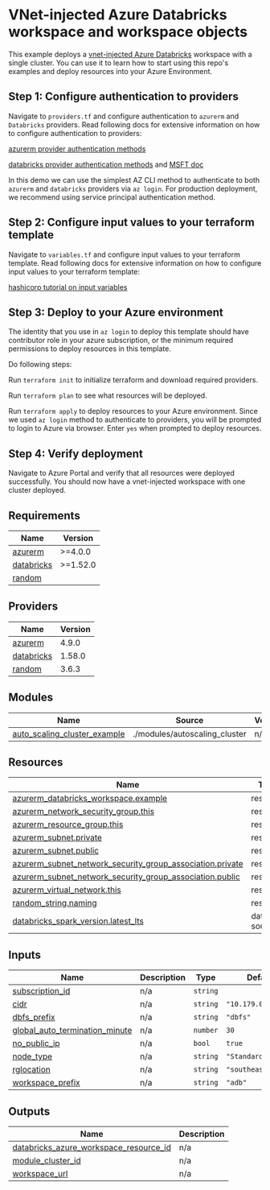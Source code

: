 # VNet-injected Azure Databricks workspace and workspace objects

This example deploys a [vnet-injected Azure Databricks](https://learn.microsoft.com/en-us/azure/databricks/administration-guide/cloud-configurations/azure/vnet-inject) workspace with a single cluster. You can use it to learn how to start using this repo's examples and deploy resources into your Azure Environment.

Step 1: Configure authentication to providers
---------------------------------------------
Navigate to `providers.tf` and configure authentication to `azurerm` and `Databricks` providers. Read following docs for extensive information on how to configure authentication to providers:

[azurerm provider authentication methods](https://learn.microsoft.com/en-us/azure/developer/terraform/authenticate-to-azure?tabs=bash)

[databricks provider authentication methods](https://registry.terraform.io/providers/databricks/databricks/latest/docs#authentication) and [MSFT doc](https://learn.microsoft.com/en-us/azure/databricks/dev-tools/terraform/#requirements)

In this demo we can use the simplest AZ CLI method to authenticate to both `azurerm` and `databricks` providers via `az login`. For production deployment, we recommend using service principal authentication method.

Step 2: Configure input values to your terraform template
--------------------------------------------------------
Navigate to `variables.tf` and configure input values to your terraform template. Read following docs for extensive information on how to configure input values to your terraform template:

[hashicorp tutorial on input variables](https://developer.hashicorp.com/terraform/language/values/variables)

Step 3: Deploy to your Azure environment
---------------------------------------

The identity that you use in `az login` to deploy this template should have contributor role in your azure subscription, or the minimum required permissions to deploy resources in this template.

Do following steps:

Run `terraform init` to initialize terraform and download required providers.

Run `terraform plan` to see what resources will be deployed.

Run `terraform apply` to deploy resources to your Azure environment. Since we used `az login` method to authenticate to providers, you will be prompted to login to Azure via browser. Enter `yes` when prompted to deploy resources.

Step 4: Verify deployment
-------------------------
Navigate to Azure Portal and verify that all resources were deployed successfully. You should now have a vnet-injected workspace with one cluster deployed.
<!-- BEGIN_TF_DOCS -->
## Requirements

| Name                                                                         | Version  |
| ---------------------------------------------------------------------------- | -------- |
| <a name="requirement_azurerm"></a> [azurerm](#requirement\_azurerm)          | >=4.0.0  |
| <a name="requirement_databricks"></a> [databricks](#requirement\_databricks) | >=1.52.0 |
| <a name="requirement_random"></a> [random](#requirement\_random)             |          |

## Providers

| Name                                                                   | Version |
| ---------------------------------------------------------------------- | ------- |
| <a name="provider_azurerm"></a> [azurerm](#provider\_azurerm)          | 4.9.0  |
| <a name="provider_databricks"></a> [databricks](#provider\_databricks) | 1.58.0  |
| <a name="provider_random"></a> [random](#provider\_random)             | 3.6.3   |

## Modules

| Name                                                                                                                           | Source                        | Version |
| ------------------------------------------------------------------------------------------------------------------------------ | ----------------------------- | ------- |
| <a name="module_auto_scaling_cluster_example"></a> [auto\_scaling\_cluster\_example](#module\_auto\_scaling\_cluster\_example) | ./modules/autoscaling_cluster | n/a     |

## Resources

| Name                                                                                                                                                                                   | Type        |
| -------------------------------------------------------------------------------------------------------------------------------------------------------------------------------------- | ----------- |
| [azurerm_databricks_workspace.example](https://registry.terraform.io/providers/hashicorp/azurerm/latest/docs/resources/databricks_workspace)                                           | resource    |
| [azurerm_network_security_group.this](https://registry.terraform.io/providers/hashicorp/azurerm/latest/docs/resources/network_security_group)                                          | resource    |
| [azurerm_resource_group.this](https://registry.terraform.io/providers/hashicorp/azurerm/latest/docs/resources/resource_group)                                                          | resource    |
| [azurerm_subnet.private](https://registry.terraform.io/providers/hashicorp/azurerm/latest/docs/resources/subnet)                                                                       | resource    |
| [azurerm_subnet.public](https://registry.terraform.io/providers/hashicorp/azurerm/latest/docs/resources/subnet)                                                                        | resource    |
| [azurerm_subnet_network_security_group_association.private](https://registry.terraform.io/providers/hashicorp/azurerm/latest/docs/resources/subnet_network_security_group_association) | resource    |
| [azurerm_subnet_network_security_group_association.public](https://registry.terraform.io/providers/hashicorp/azurerm/latest/docs/resources/subnet_network_security_group_association)  | resource    |
| [azurerm_virtual_network.this](https://registry.terraform.io/providers/hashicorp/azurerm/latest/docs/resources/virtual_network)                                                        | resource    |
| [random_string.naming](https://registry.terraform.io/providers/hashicorp/random/latest/docs/resources/string)                                                                          | resource    |
| [databricks_spark_version.latest_lts](https://registry.terraform.io/providers/databricks/databricks/latest/docs/data-sources/spark_version)                                            | data source |

## Inputs

| Name                                                                                                                               | Description | Type     | Default             | Required |
| ---------------------------------------------------------------------------------------------------------------------------------- | ----------- | -------- | ------------------- | :------: |
| <a name="input_subscription_id"></a> [subscription\_id](#input\_subscription\_id)                                                  | n/a         | `string` |                     |    yes   |
| <a name="input_cidr"></a> [cidr](#input\_cidr)                                                                                     | n/a         | `string` | `"10.179.0.0/20"`   |    no    |
| <a name="input_dbfs_prefix"></a> [dbfs\_prefix](#input\_dbfs\_prefix)                                                              | n/a         | `string` | `"dbfs"`            |    no    |
| <a name="input_global_auto_termination_minute"></a> [global\_auto\_termination\_minute](#input\_global\_auto\_termination\_minute) | n/a         | `number` | `30`                |    no    |
| <a name="input_no_public_ip"></a> [no\_public\_ip](#input\_no\_public\_ip)                                                         | n/a         | `bool`   | `true`              |    no    |
| <a name="input_node_type"></a> [node\_type](#input\_node\_type)                                                                    | n/a         | `string` | `"Standard_DS3_v2"` |    no    |
| <a name="input_rglocation"></a> [rglocation](#input\_rglocation)                                                                   | n/a         | `string` | `"southeastasia"`   |    no    |
| <a name="input_workspace_prefix"></a> [workspace\_prefix](#input\_workspace\_prefix)                                               | n/a         | `string` | `"adb"`             |    no    |

## Outputs

| Name                                                                                                                                                           | Description |
| -------------------------------------------------------------------------------------------------------------------------------------------------------------- | ----------- |
| <a name="output_databricks_azure_workspace_resource_id"></a> [databricks\_azure\_workspace\_resource\_id](#output\_databricks\_azure\_workspace\_resource\_id) | n/a         |
| <a name="output_module_cluster_id"></a> [module\_cluster\_id](#output\_module\_cluster\_id)                                                                    | n/a         |
| <a name="output_workspace_url"></a> [workspace\_url](#output\_workspace\_url)                                                                                  | n/a         |
<!-- END_TF_DOCS -->
